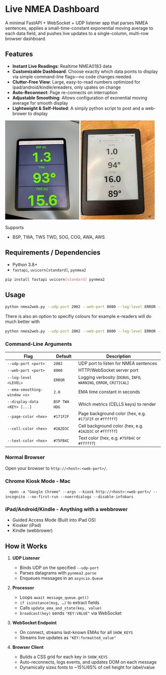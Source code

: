 # Live NMEA  Dashboard

A minimal FastAPI + WebSocket + UDP listener app that parses NMEA sentences, applies a small-time-constant exponential moving average to each data field, and pushes live updates to a single-column, multi-row browser dashboard.



##  Features


- **Instant Live Readings**: Realtime NMEA0183 data 
- **Customizable Dashboard**: Choose exactly which data points to display via simple command-line flags—no code changes needed.  
- **Clutter-Free View**: Large, easy-to-read numbers optimized for ipad/android/kindle/ereaders, only upates on change
- **Auto-Reconnect**: Page re-connects on interruption
- **Adjustable Smoothing**: Allows configuration of exonential moving average for smooth display
- **Lightweight & Self-Hosted**: A simply python script to post and a web-brower to display

![iPad](images/ipad.jpeg)
![Kindle](images/kindle.jpeg)

Supports
- BSP, TWA, TWS TWD, SOG, COG, AWA, AWS


## Requirements / Dependencies

- Python 3.8+  
- `fastapi`, `uvicorn[standard]`, `pynmea2`

```bash
pip install fastapi uvicorn[standard] pynmea2
```



##  Usage

   ```bash
   python nmea2web.py --udp-port 2002 --web-port 8000 --log-level ERROR --ema-smoothing-window 2 --display-data BSP TWA TWS
   ```

   There is also an option to specifiy colours for example e-readers will do much better with

   ```bash
   python nmea2web.py --udp-port 2002 --web-port 8000 --log-level ERROR --ema-smoothing-window 2 --display-data BSP TWA TWS --page-color "#FFFFFF" --cell-color "#FFFFFF" --text-color "#000000"
   ```


### Command-Line Arguments

| Flag                         | Default                     | Description                                                          |
|------------------------------|-----------------------------|----------------------------------------------------------------------|
| `--udp-port <port>`          | `2002`                      | UDP port to listen for NMEA sentences                                |
| `--web-port <port>`          | `8000`                      | HTTP/WebSocket server port                                           |
| `--log-level <LEVEL>`        | `ERROR`                     | Logging verbosity (`DEBUG`, `INFO`, `WARNING`, `ERROR`, `CRITICAL`)  |
| `--ema-smoothing-window <s>` | `2.0`                       | EMA time constant in seconds                                         |
| `--display-data <KEY> [...]` | `BSP TWA HDG`               | Which metrics (CELLS keys) to render                                 |
| `--page-color <hex>`         | `#171F2F`                   | Page background color (hex, e.g. `#171F2F` or `#ffffff`)             |
| `--cell-color <hex>`         | `#2A2D3C`                   | Cell background color (hex, e.g. `#2A2D3C` or `#ffffff`)             |
| `--text-color <hex>`         | `#75FB4C`                   | Text color (hex, e.g. `#75FB4C` or `#ffffff`)                        |


### Normal Browser
Open your browser to `http://<host>:<web-port>/`.


### Chrome Kiosk Mode - Mac 
```
  open -a "Google Chrome" --args --kiosk http://<host>:<web-port>/ --incognito --no-first-run --noerrdialogs --disable-infobars
```

### iPad/Android/Kindle - Anything with a webbrower
- Guided Access Mode (Built into iPad OS)
- Kiosker (iPad)
- Kindle (webbrower)




## How it Works

1. **UDP Listener**  
   - Binds UDP on the specified `--udp-port`  
   - Parses datagrams with `pynmea2.parse`  
   - Enqueues messages in an `asyncio.Queue`

2. **Processor**  
   - Loops `await message_queue.get()`  
   - `if isinstance(msg, …)` to extract fields  
   - Calls `update_ema_and_state(key, value)`  
   - `broadcast(key)` sends `"KEY:VALUE"` via WebSocket

3. **WebSocket Endpoint**  
   - On connect, streams last-known EMAs for all `SHOW_KEYS`  
   - Streams live updates as `"KEY:formatted_value"`

4. **Browser Client**  
   - Builds a CSS grid for each key in `SHOW_KEYS`  
   - Auto-reconnects, logs events, and updates DOM on each message  
   - Dynamically sizes fonts to ~15%/65% of cell height for label/value


